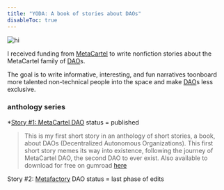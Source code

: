 ```yaml
---
title: "YODA: A book of stories about DAOs"
disableToc: true
---
```


![hi](projects/YODA.png)

I received funding from [MetaCartel](quartz/content/notes/MetaCartel.md) to write nonfiction stories about the MetaCartel family of [DAO](DAO)s.  

The goal is to write informative, interesting, and fun narratives toonboard more talented non-technical people into the space and make [DAO](DAO)s less exclusive. 

### anthology series
*[Story #1: MetaCartel DAO](https://mirror.xyz/rikasukenik.eth/ypr4aOWQIJqyvY3vxNgWk9YMfysXOzd62bPPLexY2Mg)  status = published
> This is my first short story in an anthology of short stories, a book, about DAOs (Decentralized Autonomous Organizations). This first short story memes its way into existence, following the journey of MetaCartel DAO, the second DAO to ever exist.
> Also available to download for free on gumroad [here](https://rikagoldberg628.gumroad.com/l/rbgior)

Story #2: [Metafactory](quartz/content/notes/Metafactory.md) DAO status = last phase of edits




